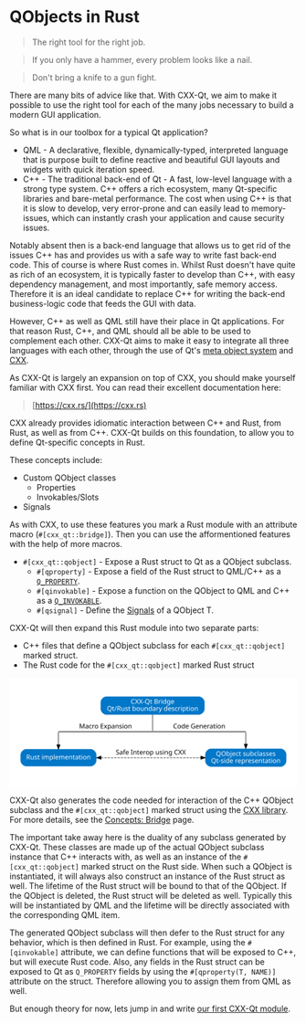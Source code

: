 <!--
SPDX-FileCopyrightText: 2022 Klarälvdalens Datakonsult AB, a KDAB Group company <info@kdab.com>
SPDX-FileContributor: Leon Matthes <leon.matthes@kdab.com>

SPDX-License-Identifier: MIT OR Apache-2.0
-->

# QObjects in Rust

> The right tool for the right job.

> If you only have a hammer, every problem looks like a nail.

> Don't bring a knife to a gun fight.

There are many bits of advice like that.
With CXX-Qt, we aim to make it possible to use the right tool for each of the many jobs necessary to build a modern GUI application.

So what is in our toolbox for a typical Qt application?
- QML - A declarative, flexible, dynamically-typed, interpreted language that is purpose built to define reactive and beautiful GUI layouts and widgets with quick iteration speed.
- C++ - The traditional back-end of Qt - A fast, low-level language with a strong type system. C++ offers a rich ecosystem, many Qt-specific libraries and bare-metal performance. The cost when using C++ is that it is slow to develop, very error-prone and can easily lead to memory-issues, which can instantly crash your application and cause security issues.

Notably absent then is a back-end language that allows us to get rid of the issues C++ has and provides us with a safe way to write fast back-end code.
This of course is where Rust comes in.
Whilst Rust doesn't have quite as rich of an ecosystem, it is typically faster to develop than C++, with easy dependency management, and most importantly, safe memory access.
Therefore it is an ideal candidate to replace C++ for writing the back-end business-logic code that feeds the GUI with data.

However, C++ as well as QML still have their place in Qt applications.
For that reason Rust, C++, and QML should all be able to be used to complement each other.
CXX-Qt aims to make it easy to integrate all three languages with each other, through the use of Qt's [meta object system](https://doc.qt.io/qt-6/metaobjects.html) and [CXX](https://cxx.rs).

As CXX-Qt is largely an expansion on top of CXX, you should make yourself familiar with CXX first.
You can read their excellent documentation here:
> [https://cxx.rs/](https://cxx.rs)

CXX already provides idiomatic interaction between C++ and Rust, from Rust, as well as from C++.
CXX-Qt builds on this foundation, to allow you to define Qt-specific concepts in Rust.

These concepts include:
- Custom QObject classes
    - Properties
    - Invokables/Slots
- Signals

As with CXX, to use these features you mark a Rust module with an attribute macro (`#[cxx_qt::bridge]`).
Then you can use the afformentioned features with the help of more macros.
- `#[cxx_qt::qobject]` - Expose a Rust struct to Qt as a QObject subclass.
    - `#[qproperty]` - Expose a field of the Rust struct to QML/C++ as a [`Q_PROPERTY`](https://doc.qt.io/qt-6/qtqml-cppintegration-exposecppattributes.html#exposing-properties).
    - `#[qinvokable]` - Expose a function on the QObject to QML and C++ as a [`Q_INVOKABLE`](https://doc.qt.io/qt-6/qtqml-cppintegration-exposecppattributes.html#exposing-methods-including-qt-slots).
    - `#[qsignal]` - Define the [Signals](https://doc.qt.io/qt-6/signalsandslots.html#signals) of a QObject T.

CXX-Qt will then expand this Rust module into two separate parts:
- C++ files that define a QObject subclass for each `#[cxx_qt::qobject]` marked struct.
- The Rust code for the `#[cxx_qt::qobject]` marked Rust struct

<div style="background-color: white; padding: 1rem; text-align: center;">

![Overview of CXX-Qt module generation](../images/overview_abstract.svg)

</div>

CXX-Qt also generates the code needed for interaction of the C++ QObject subclass and the `#[cxx_qt::qobject]` marked struct using the [CXX library](https://cxx.rs/).
For more details, see the [Concepts: Bridge](../concepts/bridge.md) page.

The important take away here is the duality of any subclass generated by CXX-Qt.
These classes are made up of the actual QObject subclass instance that C++ interacts with, as well as an instance of the `#[cxx_qt::qobject]` marked struct on the Rust side.
When such a QObject is instantiated, it will always also construct an instance of the Rust struct as well.
The lifetime of the Rust struct will be bound to that of the QObject.
If the QObject is deleted, the Rust struct will be deleted as well.
Typically this will be instantiated by QML and the lifetime will be directly associated with the corresponding QML item.

The generated QObject subclass will then defer to the Rust struct for any behavior, which is then defined in Rust.
For example, using the `#[qinvokable]` attribute, we can define functions that will be exposed to C++, but will execute Rust code.
Also, any fields in the Rust struct can be exposed to Qt as `Q_PROPERTY` fields by using the `#[qproperty(T, NAME)]` attribute on the struct.
Therefore allowing you to assign them from QML as well.

But enough theory for now, lets jump in and write [our first CXX-Qt module](./2-our-first-cxx-qt-module.md).


